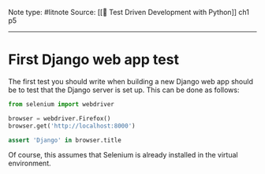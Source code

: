 Note type: #litnote
Source:  [[📖 Test Driven Development with Python]] ch1 p5

---
# First Django web app test
The first test you should write when building a new Django web app should be to test that the Django server is set up. This can be done as follows:
```python
from selenium import webdriver

browser = webdriver.Firefox()
browser.get('http://localhost:8000')

assert 'Django' in browser.title
```

Of course, this assumes that Selenium is already installed in the virtual environment.